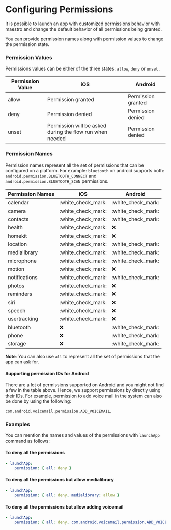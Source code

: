 # Configuring Permissions

It is possible to launch an app with customized permissions behavior with maestro and change the default behavior of all permissions being granted.

You can provide permission names along with permission values to change the permission state.

### Permission Values

Permissions values can be either of the three states: `allow`, `deny` or `unset.`

| Permission Value | iOS                                                      | Android            |
| ---------------- | -------------------------------------------------------- | ------------------ |
| allow            | Permission granted                                       | Permission granted |
| deny             | Permission denied                                        | Permission denied  |
| unset            | Permission will be asked during the flow run when needed | Permission denied  |

### Permission Names

Permission names represent all the set of permissions that can be configured on a platform. For example: `bluetooth` on android supports both: `android.permission.BLUETOOTH_CONNECT` and `android.permission.BLUETOOTH_SCAN` permissions.

| Permission Names | iOS                  | Android              |
| ---------------- | -------------------- | -------------------- |
| calendar         | :white\_check\_mark: | :white\_check\_mark: |
| camera           | :white\_check\_mark: | :white\_check\_mark: |
| contacts         | :white\_check\_mark: | :white\_check\_mark: |
| health           | :white\_check\_mark: | ❌                    |
| homekit          | :white\_check\_mark: | ❌                    |
| location         | :white\_check\_mark: | :white\_check\_mark: |
| medialibrary     | :white\_check\_mark: | :white\_check\_mark: |
| microphone       | :white\_check\_mark: | :white\_check\_mark: |
| motion           | :white\_check\_mark: | ❌                    |
| notifications    | :white\_check\_mark: | :white\_check\_mark: |
| photos           | :white\_check\_mark: | ❌                    |
| reminders        | :white\_check\_mark: | ❌                    |
| siri             | :white\_check\_mark: | ❌                    |
| speech           | :white\_check\_mark: | ❌                    |
| usertracking     | :white\_check\_mark: | ❌                    |
| bluetooth        | ❌                    | :white\_check\_mark: |
| phone            | ❌                    | :white\_check\_mark: |
| storage          | ❌                    | :white\_check\_mark: |

**Note**: You can also use `all` to represent all the set of permissions that the app can ask for.

#### Supporting permission IDs for Android

There are a lot of permissions supported on Android and you might not find a few in the table above. Hence, we support permissions by directly using their IDs. For example, permission to add voice mail in the system can also be done by using the following:&#x20;

`com.android.voicemail.permission.ADD_VOICEMAIL`.

### Examples

You can mention the names and values of the permissions with `launchApp` command as follows:

#### To deny all the permissions

```yaml
- launchApp:
    permission: { all: deny } 
```

#### To deny all the permissions but allow medialibrary

```yaml
- launchApp:
    permission: { all: deny, medialibrary: allow } 
```

#### To deny all the permissions but allow adding voicemail

```yaml
- launchApp:
    permission: { all: deny, com.android.voicemail.permission.ADD_VOICEMAIL: allow } 
```

